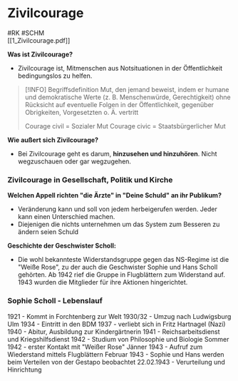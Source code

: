 # Zivilcourage
#RK #SCHM  
[[1_Zivilcourage.pdf]]

**Was ist Zivilcourage?**
- Zivilcourage ist, Mitmenschen aus Notsituationen in der Öffentlichkeit bedingungslos zu helfen. 

>[!INFO] Begriffsdefinition
>Mut, den jemand beweist, indem er humane und demokratische Werte (z. B. Menschenwürde, Gerechtigkeit) ohne Rücksicht auf eventuelle Folgen in der Öffentlichkeit, gegenüber Obrigkeiten, Vorgesetzten o. Ä. vertritt
>
>Courage civil = Sozialer Mut
>Courage civic = Staatsbürgerlicher Mut


**Wie außert sich Zivilcourage?**
- Bei Zivilcourage geht es darum, **hinzusehen und hinzuhören**. Nicht wegzuschauen oder gar wegzugehen.


### Zivilcourage in Gesellschaft, Politik und Kirche

**Welchen Appell richten "die Ärzte" in "Deine Schuld" an ihr Publikum?**
- Veränderung kann und soll von jedem herbeigerufen werden. Jeder kann einen Unterschied machen.
- Diejenigen die nichts unternehmen um das System zum Besseren zu ändern seien Schuld

**Geschichte der Geschwister Scholl:**
- Die wohl bekannteste Widerstandsgruppe gegen das NS-Regime ist die "Weiße Rose", zu der auch die Geschwister Sophie und Hans Scholl gehörten. Ab 1942 rief die Gruppe in Flugblättern zum Widerstand auf. 1943 wurden die Mitglieder für ihre Aktionen hingerichtet.


### Sophie Scholl - Lebenslauf

1921 - Kommt in Forchtenberg zur Welt
1930/32 - Umzug nach Ludwigsburg Ulm
1934 - Eintritt in den BDM
1937 - verliebt sich in Fritz Hartnagel (Nazi)
1940 - Abitur, Ausbildung zur Kindergärtnerin
1941 - Reichsarbeitsdienst und Kriegshilfsdienst
1942 - Studium von Philosophie und Biologie
Sommer 1942 - erster Kontakt mit "Weißer Rose"
Jänner 1943 - Aufruf zum Wiederstand mittels Flugblättern
Februar 1943 - Sophie und Hans werden beim Verteilen von der Gestapo beobachtet
22.02.1943 - Verurteilung und Hinrichtung
